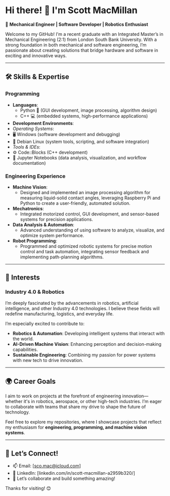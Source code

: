 # Hi there! 👋 I'm Scott MacMillan  

🚀 **Mechanical Engineer | Software Developer | Robotics Enthusiast**  

Welcome to my GitHub! I'm a recent graduate with an Integrated Master’s in Mechanical Engineering (2:1) from London South Bank University. With a strong foundation in both mechanical and software engineering, I’m passionate about creating solutions that bridge hardware and software in exciting and innovative ways.  

---

## 🛠️ Skills & Expertise  

### Programming  
- **Languages**:  
  - Python 🐍 (GUI development, image processing, algorithm design)  
  - C++ 💻 (embedded systems, high-performance applications)  
- **Development Environments**:
 - *Operating Systems*:  
  - 🖥️ Windows (software development and debugging)  
  - 🐧 Debian Linux (system tools, scripting, and software integration)  
 - *Tools & IDEs*:  
  - ⚙️ Code::Blocks (C++ development)  
  - 📓 Jupyter Notebooks (data analysis, visualization, and workflow documentation)  
 

### Engineering Experience  
- **Machine Vision**:  
  - Designed and implemented an image processing algorithm for measuring liquid-solid contact angles, leveraging Raspberry Pi and Python to create a user-friendly, automated solution.  
- **Mechatronics**:  
  - Integrated motorized control, GUI development, and sensor-based systems for precision applications.  
- **Data Analysis & Automation**:  
  - Advanced understanding of using software to analyze, visualize, and optimize system performance.  
- **Robot Programming**:  
  - Programmed and optimized robotic systems for precise motion control and task automation, integrating sensor feedback and implementing path-planning algorithms.
---

## 🌟 Interests  

### Industry 4.0 & Robotics  
I’m deeply fascinated by the advancements in robotics, artificial intelligence, and other Industry 4.0 technologies. I believe these fields will redefine manufacturing, logistics, and everyday life.  

I’m especially excited to contribute to:  
- **Robotics & Automation**: Developing intelligent systems that interact with the world.  
- **AI-Driven Machine Vision**: Enhancing perception and decision-making capabilities.  
- **Sustainable Engineering**: Combining my passion for power systems with new tech to drive innovation.  

---

## 🌍 Career Goals  

I aim to work on projects at the forefront of engineering innovation—whether it's in robotics, aerospace, or other high-tech industries. I’m eager to collaborate with teams that share my drive to shape the future of technology.  

Feel free to explore my repositories, where I showcase projects that reflect my enthusiasm for **engineering, programming, and machine vision systems**.  

---

## 🤝 Let’s Connect!  

- 📫 Email: [sco.mac@icloud.com]  
- 💼 LinkedIn: [linkedin.com/in/scott-macmillan-a2959b320/]  
- 🌟 Let’s collaborate and build something amazing!  

Thanks for visiting! 😊  
